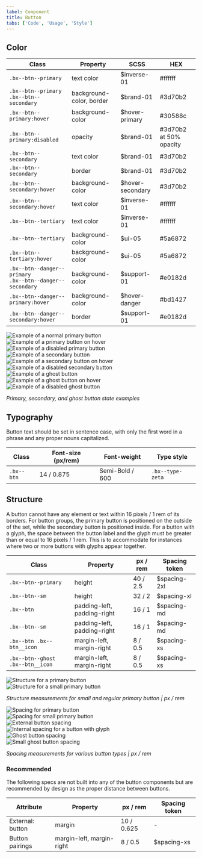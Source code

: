 ```yaml
---
label: Component
title: Button
tabs: ['Code', 'Usage', 'Style']
---
```


## Color

| Class                                                          | Property                 | SCSS             | HEX                    |
| -------------------------------------------------------------- | ------------------------ | ---------------- | ---------------------- |
| `.bx--btn--primary`                                            | text color               | $inverse-01      | #ffffff                |
| `.bx--btn--primary` </br> `.bx--btn--secondary`                | background-color, border | $brand-01        | #3d70b2                |
| `.bx--btn--primary:hover`                                      | background-color         | $hover-primary   | #30588c                |
| `.bx--btn--primary:disabled`                                   | opacity                  | $brand-01        | #3d70b2 at 50% opacity |
| `.bx--btn--secondary`                                          | text color               | $brand-01        | #3d70b2                |
| `.bx--btn--secondary`                                          | border                   | $brand-01        | #3d70b2                |
| `.bx--btn--secondary:hover`                                    | background-color         | $hover-secondary | #3d70b2                |
| `.bx--btn--secondary:hover`                                    | text color               | $inverse-01      | #ffffff                |
| `.bx--btn--tertiary`                                           | text color               | $inverse-01      | #ffffff                |
| `.bx--btn--tertiary`                                           | background-color         | $ui-05           | #5a6872                |
| `.bx--btn--tertiary:hover`                                     | background-color         | $ui-05           | #5a6872                |
| `.bx--btn--danger--primary`</br> `.bx--btn--danger--secondary` | background-color         | $support-01      | #e0182d                |
| `.bx--btn--danger--primary:hover`                              | background-color         | $hover-danger    | #bd1427                |
| `.bx--btn--danger--secondary:hover`                            | border                   | $support-01      | #e0182d                |

<div class="image-grid">
  <div>
    <img src="images/button-style-1.png" alt="Example of a normal primary button"/>
  </div>
  <div>
    <img src="images/button-style-2.png" alt="Example of a primary button on hover"/>
  </div>
  <div>
    <img src="images/button-style-3.png" alt="Example of a disabled primary button"/>
  </div>
  <div>
    <img src="images/button-style-4.png" alt="Example of a secondary button"/>
  </div>
  <div>
    <img src="images/button-style-5.png" alt="Example of a secondary button on hover"/>
  </div>
  <div>
    <img src="images/button-style-6.png" alt="Example of a disabled secondary button"/>
  </div>
  <div>
    <img src="images/button-style-15.png" alt="Example of a ghost button"/>
  </div>
  <div>
    <img src="images/button-style-16.png" alt="Example of a ghost button on hover"/>
  </div>
  <div>
    <img src="images/button-style-17.png" alt="Example of a disabled ghost button"/>
  </div>
</div>

_Primary, secondary, and ghost button state examples_

## Typography

Button text should be set in sentence case, with only the first word in a phrase and any proper nouns capitalized.

| Class      | Font-size (px/rem) | Font-weight     | Type style       |
| ---------- | ------------------ | --------------- | ---------------- |
| `.bx--btn` | 14 / 0.875         | Semi-Bold / 600 | `.bx--type-zeta` |

## Structure

A button cannot have any element or text within 16 pixels / 1 rem of its borders. For button groups, the primary button is positioned on the outside of the set, while the secondary button is positioned inside. For a button with a glyph, the space between the button label and the glyph must be greater than or equal to 16 pixels / 1 rem. This is to accommodate for instances where two or more buttons with glyphs appear together.

| Class                            | Property                    | px / rem | Spacing token |
| -------------------------------- | --------------------------- | -------- | ------------- |
| `.bx--btn--primary`              | height                      | 40 / 2.5 | $spacing-2xl  |
| `.bx--btn--sm`                   | height                      | 32 / 2   | $spacing-xl   |
| `.bx--btn`                       | padding-left, padding-right | 16 / 1   | $spacing-md   |
| `.bx--btn--sm`                   | padding-left, padding-right | 16 / 1   | $spacing-md   |
| `.bx--btn .bx--btn__icon`        | margin-left, margin-right   | 8 / 0.5  | $spacing-xs   |
| `.bx--btn--ghost .bx--btn__icon` | margin-left, margin-right   | 8 / 0.5  | $spacing-xs   |

<div class="image-grid">
  <div>
    <img src="images/button-style-7.png" alt="Structure for a primary button"/>
  </div>
  <div>
    <img src="images/button-style-8.png" alt="Structure for a small primary button"/>
  </div>
</div>

_Structure measurements for small and regular primary button | px / rem_

<div class="image-grid">
  <div>
    <img src="images/button-style-9.png" alt="Spacing for primary button"/>
  </div>
  <div>
    <img src="images/button-style-10.png" alt="Spacing for small primary button"/>
  </div>
  <div>
    <img src="images/button-style-11.png" alt="External button spacing"/>
  </div>
  <div>
    <img src="images/button-style-12.png" alt="Internal spacing for a button with glyph"/>
  </div>
  <div>
    <img src="images/button-style-13.png" alt="Ghost button spacing"/>
  </div>
  <div>
    <img src="images/button-style-14.png" alt="Small ghost button spacing"/>
  </div>
</div>

_Spacing measurements for various button types | px / rem_

### Recommended

The following specs are not built into any of the button components but are recommended by design as the proper distance between buttons.

| Attribute        | Property                  | px / rem   | Spacing token |
| ---------------- | ------------------------- | ---------- | ------------- |
| External: button | margin                    | 10 / 0.625 | -             |
| Button pairings  | margin-left, margin-right | 8 / 0.5    | $spacing-xs   |